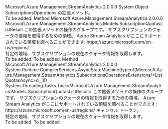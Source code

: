 <Type Name="SubscriptionsOperationsExtensions" FullName="Microsoft.Azure.Management.StreamAnalytics.SubscriptionsOperationsExtensions">
  <TypeSignature Language="C#" Value="public static class SubscriptionsOperationsExtensions" />
  <TypeSignature Language="ILAsm" Value=".class public auto ansi abstract sealed beforefieldinit SubscriptionsOperationsExtensions extends System.Object" />
  <TypeSignature Language="DocId" Value="T:Microsoft.Azure.Management.StreamAnalytics.SubscriptionsOperationsExtensions" />
  <TypeSignature Language="VB.NET" Value="Public Module SubscriptionsOperationsExtensions" />
  <TypeSignature Language="F#" Value="type SubscriptionsOperationsExtensions = class" />
  <AssemblyInfo>
    <AssemblyName>Microsoft.Azure.Management.StreamAnalytics</AssemblyName>
    <AssemblyVersion>2.0.0.0</AssemblyVersion>
  </AssemblyInfo>
  <Base>
    <BaseTypeName>System.Object</BaseTypeName>
  </Base>
  <Interfaces />
  <Docs>
    <summary>
            SubscriptionsOperations の拡張メソッド。
            </summary>
    <remarks>To be added.</remarks>
  </Docs>
  <Members>
    <Member MemberName="ListQuotas">
      <MemberSignature Language="C#" Value="public static Microsoft.Azure.Management.StreamAnalytics.Models.SubscriptionQuotasListResult ListQuotas (this Microsoft.Azure.Management.StreamAnalytics.ISubscriptionsOperations operations, string location);" />
      <MemberSignature Language="ILAsm" Value=".method public static hidebysig class Microsoft.Azure.Management.StreamAnalytics.Models.SubscriptionQuotasListResult ListQuotas(class Microsoft.Azure.Management.StreamAnalytics.ISubscriptionsOperations operations, string location) cil managed" />
      <MemberSignature Language="DocId" Value="M:Microsoft.Azure.Management.StreamAnalytics.SubscriptionsOperationsExtensions.ListQuotas(Microsoft.Azure.Management.StreamAnalytics.ISubscriptionsOperations,System.String)" />
      <MemberSignature Language="VB.NET" Value="&lt;Extension()&gt;&#xA;Public Function ListQuotas (operations As ISubscriptionsOperations, location As String) As SubscriptionQuotasListResult" />
      <MemberSignature Language="F#" Value="static member ListQuotas : Microsoft.Azure.Management.StreamAnalytics.ISubscriptionsOperations * string -&gt; Microsoft.Azure.Management.StreamAnalytics.Models.SubscriptionQuotasListResult" Usage="Microsoft.Azure.Management.StreamAnalytics.SubscriptionsOperationsExtensions.ListQuotas (operations, location)" />
      <MemberType>Method</MemberType>
      <AssemblyInfo>
        <AssemblyName>Microsoft.Azure.Management.StreamAnalytics</AssemblyName>
        <AssemblyVersion>2.0.0.0</AssemblyVersion>
      </AssemblyInfo>
      <ReturnValue>
        <ReturnType>Microsoft.Azure.Management.StreamAnalytics.Models.SubscriptionQuotasListResult</ReturnType>
      </ReturnValue>
      <Parameters>
        <Parameter Name="operations" Type="Microsoft.Azure.Management.StreamAnalytics.ISubscriptionsOperations" RefType="this" />
        <Parameter Name="location" Type="System.String" />
      </Parameters>
      <Docs>
        <param name="operations">
            この拡張メソッドの操作のグループです。
            </param>
        <param name="location">
            サブスクリプションのクォータの情報を取得するための領域。 Azure Stream Analytics がここにサポートされている領域を調べることができます: https://azure.microsoft.com/en-us/regions/
            </param>
        <summary>
            特定の地域、サブスクリプションの現在のクォータ情報を取得します。
            </summary>
        <returns>To be added.</returns>
        <remarks>To be added.</remarks>
      </Docs>
    </Member>
    <Member MemberName="ListQuotasAsync">
      <MemberSignature Language="C#" Value="public static System.Threading.Tasks.Task&lt;Microsoft.Azure.Management.StreamAnalytics.Models.SubscriptionQuotasListResult&gt; ListQuotasAsync (this Microsoft.Azure.Management.StreamAnalytics.ISubscriptionsOperations operations, string location, System.Threading.CancellationToken cancellationToken = null);" />
      <MemberSignature Language="ILAsm" Value=".method public static hidebysig class System.Threading.Tasks.Task`1&lt;class Microsoft.Azure.Management.StreamAnalytics.Models.SubscriptionQuotasListResult&gt; ListQuotasAsync(class Microsoft.Azure.Management.StreamAnalytics.ISubscriptionsOperations operations, string location, valuetype System.Threading.CancellationToken cancellationToken) cil managed" />
      <MemberSignature Language="DocId" Value="M:Microsoft.Azure.Management.StreamAnalytics.SubscriptionsOperationsExtensions.ListQuotasAsync(Microsoft.Azure.Management.StreamAnalytics.ISubscriptionsOperations,System.String,System.Threading.CancellationToken)" />
      <MemberSignature Language="F#" Value="static member ListQuotasAsync : Microsoft.Azure.Management.StreamAnalytics.ISubscriptionsOperations * string * System.Threading.CancellationToken -&gt; System.Threading.Tasks.Task&lt;Microsoft.Azure.Management.StreamAnalytics.Models.SubscriptionQuotasListResult&gt;" Usage="Microsoft.Azure.Management.StreamAnalytics.SubscriptionsOperationsExtensions.ListQuotasAsync (operations, location, cancellationToken)" />
      <MemberType>Method</MemberType>
      <AssemblyInfo>
        <AssemblyName>Microsoft.Azure.Management.StreamAnalytics</AssemblyName>
        <AssemblyVersion>2.0.0.0</AssemblyVersion>
      </AssemblyInfo>
      <Attributes>
        <Attribute>
          <AttributeName>System.Runtime.CompilerServices.AsyncStateMachine(typeof(Microsoft.Azure.Management.StreamAnalytics.SubscriptionsOperationsExtensions/&lt;ListQuotasAsync&gt;d__1))</AttributeName>
        </Attribute>
      </Attributes>
      <ReturnValue>
        <ReturnType>System.Threading.Tasks.Task&lt;Microsoft.Azure.Management.StreamAnalytics.Models.SubscriptionQuotasListResult&gt;</ReturnType>
      </ReturnValue>
      <Parameters>
        <Parameter Name="operations" Type="Microsoft.Azure.Management.StreamAnalytics.ISubscriptionsOperations" RefType="this" />
        <Parameter Name="location" Type="System.String" />
        <Parameter Name="cancellationToken" Type="System.Threading.CancellationToken" />
      </Parameters>
      <Docs>
        <param name="operations">
            この拡張メソッドの操作のグループです。
            </param>
        <param name="location">
            サブスクリプションのクォータの情報を取得するための領域。 Azure Stream Analytics がここにサポートされている領域を調べることができます: https://azure.microsoft.com/en-us/regions/
            </param>
        <param name="cancellationToken">
            キャンセル トークン。
            </param>
        <summary>
            特定の地域、サブスクリプションの現在のクォータ情報を取得します。
            </summary>
        <returns>To be added.</returns>
        <remarks>To be added.</remarks>
      </Docs>
    </Member>
  </Members>
</Type>